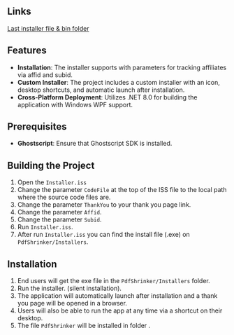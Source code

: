 ## Links
[Last installer file & bin folder ](https://drive.google.com/drive/folders/1EEy2rzZw--ag5PKtAgoubQoeMGxaxUZQ?usp=sharing)



## Features

- **Installation**: The installer supports with parameters for tracking affiliates via affid and subid.
- **Custom Installer**: The project includes a custom installer with an icon, desktop shortcuts, and automatic launch after installation.
- **Cross-Platform Deployment**: Utilizes .NET 8.0 for building the application with Windows WPF support.

## Prerequisites

- **Ghostscript**: Ensure that Ghostscript SDK is installed.

## Building the Project

1. Open the `Installer.iss` 
2. Change the parameter `CodeFile` at the top of the ISS file to the local path where the source code files are.
3. Change the parameter `ThankYou` to your thank you page link.
4. Change the parameter `Affid`.
5. Change the parameter `Subid`.
6. Run `Installer.iss`.
7. After run `Installer.iss` you can find the install file (.exe) on `PdfShrinker/Installers`.


## Installation

1. End users will get the exe file in the `PdfShrinker/Installers` folder.
2. Run the installer. (silent installation).
3. The application will automatically launch after installation and a thank you page will be opened in a browser.
4. Users will also be able to run the app at any time via a shortcut on their desktop.
5. The file `PdfShrinker` will be installed in folder .





